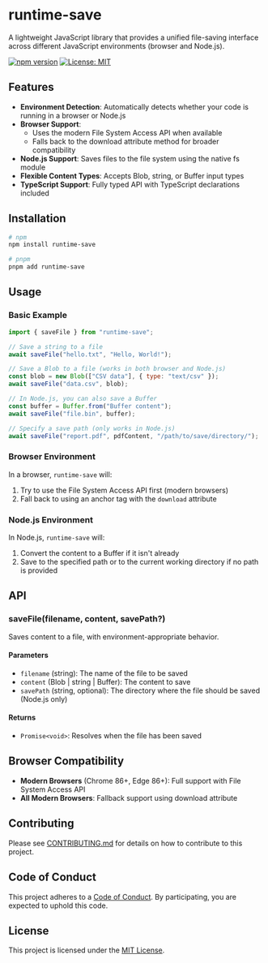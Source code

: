 # runtime-save

A lightweight JavaScript library that provides a unified file-saving interface across different
JavaScript environments (browser and Node.js).

[![npm version](https://img.shields.io/npm/v/runtime-save.svg)](https://www.npmjs.com/package/runtime-save)
[![License: MIT](https://img.shields.io/badge/License-MIT-blue.svg)](LICENSE)

## Features

- **Environment Detection**: Automatically detects whether your code is running in a browser or
  Node.js
- **Browser Support**:
    - Uses the modern File System Access API when available
    - Falls back to the download attribute method for broader compatibility
- **Node.js Support**: Saves files to the file system using the native fs module
- **Flexible Content Types**: Accepts Blob, string, or Buffer input types
- **TypeScript Support**: Fully typed API with TypeScript declarations included

## Installation

```bash
# npm
npm install runtime-save

# pnpm
pnpm add runtime-save
```

## Usage

### Basic Example

```javascript
import { saveFile } from "runtime-save";

// Save a string to a file
await saveFile("hello.txt", "Hello, World!");

// Save a Blob to a file (works in both browser and Node.js)
const blob = new Blob(["CSV data"], { type: "text/csv" });
await saveFile("data.csv", blob);

// In Node.js, you can also save a Buffer
const buffer = Buffer.from("Buffer content");
await saveFile("file.bin", buffer);

// Specify a save path (only works in Node.js)
await saveFile("report.pdf", pdfContent, "/path/to/save/directory/");
```

### Browser Environment

In a browser, `runtime-save` will:

1. Try to use the File System Access API first (modern browsers)
2. Fall back to using an anchor tag with the `download` attribute

### Node.js Environment

In Node.js, `runtime-save` will:

1. Convert the content to a Buffer if it isn't already
2. Save to the specified path or to the current working directory if no path is provided

## API

### saveFile(filename, content, savePath?)

Saves content to a file, with environment-appropriate behavior.

#### Parameters

- `filename` (string): The name of the file to be saved
- `content` (Blob | string | Buffer): The content to save
- `savePath` (string, optional): The directory where the file should be saved (Node.js only)

#### Returns

- `Promise<void>`: Resolves when the file has been saved

## Browser Compatibility

- **Modern Browsers** (Chrome 86+, Edge 86+): Full support with File System Access API
- **All Modern Browsers**: Fallback support using download attribute

## Contributing

Please see [CONTRIBUTING.md](CONTRIBUTING.md) for details on how to contribute to this project.

## Code of Conduct

This project adheres to a [Code of Conduct](CODE_OF_CONDUCT.md). By participating, you are expected
to uphold this code.

## License

This project is licensed under the [MIT License](LICENSE).
